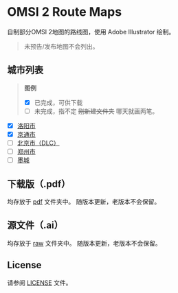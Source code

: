 # OMSI 2 Route Maps
自制部分OMSI 2地图的路线图，使用 Adobe Illustrator 绘制。
> 未预告/发布地图不会列出。

## 城市列表
> **图例**
> - [x] 已完成，可供下载
> - [ ] 未完成，指不定 ~~刚新建文件夹~~ 哪天就画两笔。

- [x] [洛阳市](https://bbs.18wos.org/viewthread.php?tid=219368)
- [x] [京通市](https://bbs.18wos.org/viewthread.php?tid=216217)
- [ ] [北京市（DLC）](https://store.steampowered.com/app/1752630/OMSI_2_AddOn_Beijing/)
- [ ] [郑州市](https://bbs.18wos.org/viewthread.php?tid=193643)
- [ ] [墨城](https://bbs.18wos.org/viewthread.php?tid=217341)

## 下载版（.pdf）
均存放于 [pdf](pdf/) 文件夹中。
随版本更新，老版本不会保留。

## 源文件（.ai）
均存放于 [raw](raw/) 文件夹中。
随版本更新，老版本不会保留。

## License
请参阅 [LICENSE](LICENSE) 文件。
